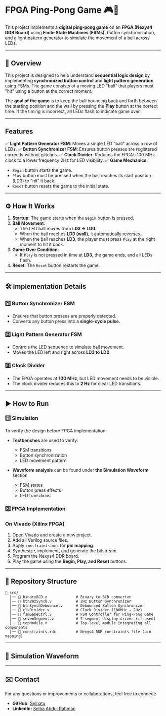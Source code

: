 # FPGA Ping-Pong Game 🎮🔴

This project implements a **digital ping-pong game** on an **FPGA (Nexys4 DDR Board)** using **Finite State Machines (FSMs)**, button synchronization, and a light pattern generator to simulate the movement of a ball across LEDs.

---

## 🎯 Overview

This project is designed to help understand **sequential logic design** by implementing **synchronized button control** and **light pattern generation** using FSMs. The game consists of a moving LED "ball" that players must "hit" using a button at the correct moment.

The **goal of the game** is to keep the ball bouncing back and forth between the starting position and the wall by pressing the **Play** button at the correct time. If the timing is incorrect, all LEDs flash to indicate game over.

---

## Features

✅ **Light Pattern Generator FSM**: Moves a single LED "ball" across a row of LEDs.
✅ **Button Synchronizer FSM**: Ensures button presses are registered correctly without glitches.
✅ **Clock Divider**: Reduces the FPGA’s 100 MHz clock to a lower frequency 2Hz for LED visibility.
✅ **Game Mechanics**:
  - `Begin` button starts the game.
  - `Play` button must be pressed when the ball reaches its start position (LD3) to "hit" it back.
  - `Reset` button resets the game to the initial state.

---

## ⚙️ How It Works

1. **Startup**: The game starts when the `Begin` button is pressed.
2. **Ball Movement**:
   - The LED ball moves from **LD3 → LD0**.
   - When the ball reaches **LD0 (wall)**, it automatically reverses.
   - When the ball reaches **LD3**, the player must press `Play` at the right moment to hit it back.
3. **Game Over Condition**:
   - If `Play` is not pressed in time at **LD3**, the game ends, and all LEDs flash.
4. **Reset**: The `Reset` button restarts the game.

---

## 🛠 Implementation Details

### **1️⃣ Button Synchronizer FSM**
- Ensures that button presses are properly detected.
- Converts any button press into a **single-cycle pulse**.

### **2️⃣ Light Pattern Generator FSM**
- Controls the LED sequence to simulate ball movement.
- Moves the LED left and right across **LD3 to LD0**.

### **3️⃣ Clock Divider**
- The FPGA operates at **100 MHz**, but LED movement needs to be visible.
- The clock divider reduces this to **2 Hz** for clear LED transitions.

---

## ▶️ How to Run
### 1️⃣ Simulation
To verify the design before FPGA implementation:
- **Testbenches** are used to verify:
  - FSM transitions
  - Button synchronization
  - LED movement pattern

- **Waveform analysis** can be found under **the Simulation Waveform** section 
  - FSM states
  - Button press effects
  - LED transitions

### 2️⃣ FPGA Implementation
### **On Vivado (Xilinx FPGA)**
1. Open Vivado and create a new project.
2. Add all Verilog source files.
3. Apply `constraints.xdc` for **pin mapping**.
4. Synthesize, implement, and generate the bitstream.
5. Program the Nexys4 DDR board.
6. Play the game using the **Begin, Play, and Reset** buttons.

---

## 📂 Repository Structure

```
📁 src/
  │── 📄 binaryBCD.v             # Binary to BCD converter
  │── 📄 btn2HzSynch.v           # 2Hz Button Synchronizer
  │── 📄 btnSynchDebounce.v      # Debounced Button Synchronizer
  │── 📄 clkDivider.v            # Clock Divider (100MHz → 2Hz)
  │── 📄 fsmGameCtrl.v           # FSM Controller for Ping-Pong Game
  │── 📄 sevenSegment.v          # 7-segment display driver (if used)
  │── 📄 topModule.v             # Top-level module integrating all components
  │── 📄 constraints.xdc         # Nexys4 DDR constraints file (pin mapping)
```
---

## 📸 Simulation Waveform

---

## ✉️ Contact
For any questions or improvements or collaborations, feel free to connect:
- **GitHub:** [Seibatu](https://github.com/Seibatu)
- **LinkedIn:** [Seiba Abdul Rahman](https://www.linkedin.com/in/seiba-abdul-rahman)
